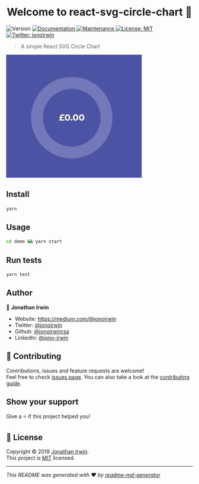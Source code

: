 <h1 align="center">Welcome to react-svg-circle-chart 👋</h1>
<p>
  <img alt="Version" src="https://img.shields.io/badge/version-1.0.0-blue.svg?cacheSeconds=2592000" />
  <a href="https://github.com/jonoirwinrsa/react-svg-circle-chart#readme" target="_blank">
    <img alt="Documentation" src="https://img.shields.io/badge/documentation-yes-brightgreen.svg" />
  </a>
  <a href="https://github.com/jonoirwinrsa/react-svg-circle-chart/graphs/commit-activity" target="_blank">
    <img alt="Maintenance" src="https://img.shields.io/badge/Maintained%3F-yes-green.svg" />
  </a>
  <a href="https://github.com/jonoirwinrsa/react-svg-circle-chart/blob/master/LICENSE" target="_blank">
    <img alt="License: MIT" src="https://img.shields.io/github/license/jonoirwinrsa/react-svg-circle-chart" />
  </a>
  <a href="https://twitter.com/jonoirwin" target="_blank">
    <img alt="Twitter: jonoirwin" src="https://img.shields.io/twitter/follow/jonoirwin.svg?style=social" />
  </a>
</p>

> A simple React SVG Circle Chart

![Demo](animation.gif)

## Install

```sh
yarn
```

## Usage

```sh
cd demo && yarn start
```

## Run tests

```sh
yarn test
```

## Author

👤 **Jonathan Irwin**

* Website: https://medium.com/@jonoirwin
* Twitter: [@jonoirwin](https://twitter.com/jonoirwin)
* Github: [@jonoirwinrsa](https://github.com/jonoirwinrsa)
* LinkedIn: [@jono-irwin](https://linkedin.com/in/jono-irwin)

## 🤝 Contributing

Contributions, issues and feature requests are welcome!<br />Feel free to check [issues page](https://github.com/jonoirwinrsa/react-svg-circle-chart/issues). You can also take a look at the [contributing guide]( ).

## Show your support

Give a ⭐️ if this project helped you!

## 📝 License

Copyright © 2019 [Jonathan Irwin](https://github.com/jonoirwinrsa).<br />
This project is [MIT](https://github.com/jonoirwinrsa/react-svg-circle-chart/blob/master/LICENSE) licensed.

***
_This README was generated with ❤️ by [readme-md-generator](https://github.com/kefranabg/readme-md-generator)_
